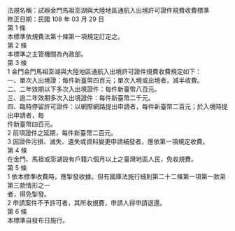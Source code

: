 法規名稱：試辦金門馬祖澎湖與大陸地區通航入出境許可證件規費收費標準  
修正日期：民國 108 年 03 月 29 日  
第 1 條  
本標準依規費法第十條第一項規定訂定之。  
第 2 條  
本標準之主管機關為內政部。  
第 3 條  
1 金門金門馬祖澎湖與大陸地區通航入出境許可證件規費收費規定如下：  
一、單次入出境證：每件新臺幣四百元；單次入境或出境者，減半收費。  
二、二年效期以下多次入出境證件：每件新臺幣八百元。  
三、逾二年效期多次入出境證件：每件新臺幣二千元。  
四、臨時停留許可證件：以網際網路提出申請者，每件新臺幣二百元；於入境時提出申請者，每  
件新臺幣四百元。  
2 前項證件之延期，每件新臺幣二百元。  
3 因證件污損、滅失、遺失或資料變更申請補發者，應依第一項規定收費。  
第 4 條  
在金門、馬祖或澎湖設有戶籍六個月以上之臺灣地區人民，免收規費。  
第 5 條  
1 依本標準收費時，應掣發收據。但有國庫法施行細則第二十二條第一項第一款至第三款情形之一  
者，得免掣發。  
2 申請案件不予許可者，其所收規費，申請人得申請退還。  
第 6 條  
本標準自發布日施行。  


